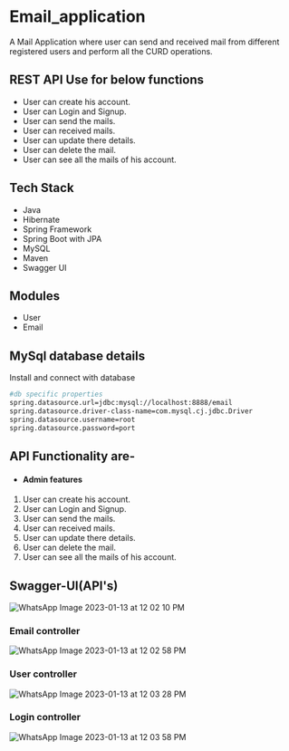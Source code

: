 # Email_application
A Mail Application where user can send and received mail from different registered users and perform all the CURD operations.

## REST API Use for below functions
- User can create his account.
- User can Login and Signup.
- User can send the mails.
- User can received mails.
- User can update there details.
- User can delete the mail.
- User can see all the mails of his account.

## Tech Stack
- Java
- Hibernate
- Spring Framework
- Spring Boot with JPA
- MySQL
- Maven
- Swagger UI

## Modules
- User 
- Email

## MySql database details

Install and connect with database

```bash
#db specific properties
spring.datasource.url=jdbc:mysql://localhost:8888/email
spring.datasource.driver-class-name=com.mysql.cj.jdbc.Driver
spring.datasource.username=root
spring.datasource.password=port
```
## API Functionality are-
- #### Admin features
1.  User can create his account.
2.  User can Login and Signup.
3.  User can send the mails.
4.  User can received mails.
5.  User can update there details.
6.  User can delete the mail.
7.  User can see all the mails of his account.
 
## Swagger-UI(API's)

![WhatsApp Image 2023-01-13 at 12 02 10 PM](https://user-images.githubusercontent.com/103938868/212255311-ce9f86fe-7110-4b2e-b5a4-43b2e9d06471.jpeg)

### Email controller 
![WhatsApp Image 2023-01-13 at 12 02 58 PM](https://user-images.githubusercontent.com/103938868/212255449-38b8f2af-c99b-4818-9670-c80d0345e7e6.jpeg)

### User controller
![WhatsApp Image 2023-01-13 at 12 03 28 PM](https://user-images.githubusercontent.com/103938868/212255540-1724d7b4-e7bb-4079-bf18-e9bccec6c8ed.jpeg)
### Login controller
![WhatsApp Image 2023-01-13 at 12 03 58 PM](https://user-images.githubusercontent.com/103938868/212255624-728f3c6c-42ae-45b8-b25d-ab6983897201.jpeg)

